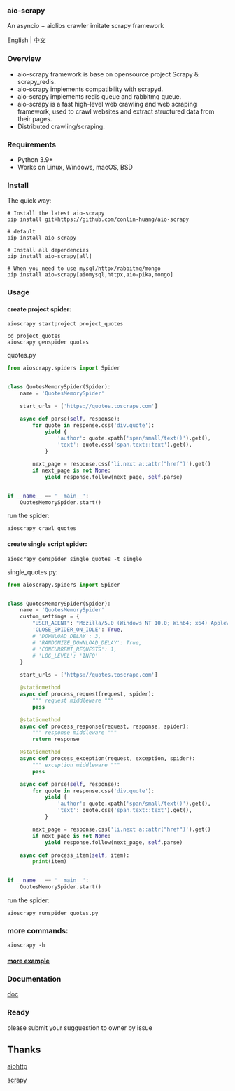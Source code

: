 <!--
![aio-scrapy](./doc/images/aio-scrapy.png)
-->
### aio-scrapy

An asyncio + aiolibs crawler  imitate scrapy framework

English | [中文](./doc/README_ZH.md)

### Overview
- aio-scrapy framework is base on opensource project Scrapy & scrapy_redis.
- aio-scrapy implements compatibility with scrapyd.
- aio-scrapy implements redis queue and rabbitmq queue.
- aio-scrapy is a fast high-level web crawling and web scraping framework, used to crawl websites and extract structured data from their pages.
- Distributed crawling/scraping.
### Requirements

- Python 3.9+
- Works on Linux, Windows, macOS, BSD

### Install

The quick way:

```shell
# Install the latest aio-scrapy
pip install git+https://github.com/conlin-huang/aio-scrapy

# default
pip install aio-scrapy

# Install all dependencies 
pip install aio-scrapy[all]

# When you need to use mysql/httpx/rabbitmq/mongo
pip install aio-scrapy[aiomysql,httpx,aio-pika,mongo]
```

### Usage

#### create project spider:

```shell
aioscrapy startproject project_quotes
```

```
cd project_quotes
aioscrapy genspider quotes 
```

quotes.py

```python
from aioscrapy.spiders import Spider


class QuotesMemorySpider(Spider):
    name = 'QuotesMemorySpider'

    start_urls = ['https://quotes.toscrape.com']

    async def parse(self, response):
        for quote in response.css('div.quote'):
            yield {
                'author': quote.xpath('span/small/text()').get(),
                'text': quote.css('span.text::text').get(),
            }

        next_page = response.css('li.next a::attr("href")').get()
        if next_page is not None:
            yield response.follow(next_page, self.parse)


if __name__ == '__main__':
    QuotesMemorySpider.start()

```

run the spider:

```shell
aioscrapy crawl quotes
```

#### create single script spider:

```shell
aioscrapy genspider single_quotes -t single
```

single_quotes.py:

```python
from aioscrapy.spiders import Spider


class QuotesMemorySpider(Spider):
    name = 'QuotesMemorySpider'
    custom_settings = {
        "USER_AGENT": "Mozilla/5.0 (Windows NT 10.0; Win64; x64) AppleWebKit/537.36 (KHTML, like Gecko) Chrome/86.0.4240.198 Safari/537.36",
        'CLOSE_SPIDER_ON_IDLE': True,
        # 'DOWNLOAD_DELAY': 3,
        # 'RANDOMIZE_DOWNLOAD_DELAY': True,
        # 'CONCURRENT_REQUESTS': 1,
        # 'LOG_LEVEL': 'INFO'
    }

    start_urls = ['https://quotes.toscrape.com']

    @staticmethod
    async def process_request(request, spider):
        """ request middleware """
        pass

    @staticmethod
    async def process_response(request, response, spider):
        """ response middleware """
        return response

    @staticmethod
    async def process_exception(request, exception, spider):
        """ exception middleware """
        pass

    async def parse(self, response):
        for quote in response.css('div.quote'):
            yield {
                'author': quote.xpath('span/small/text()').get(),
                'text': quote.css('span.text::text').get(),
            }

        next_page = response.css('li.next a::attr("href")').get()
        if next_page is not None:
            yield response.follow(next_page, self.parse)

    async def process_item(self, item):
        print(item)


if __name__ == '__main__':
    QuotesMemorySpider.start()

```

run the spider:

```shell
aioscrapy runspider quotes.py
```


### more commands:

```shell
aioscrapy -h
```

#### [more example](./example)

### Documentation
[doc](./doc/documentation.md)

### Ready

please submit your sugguestion to owner by issue

## Thanks

[aiohttp](https://github.com/aio-libs/aiohttp/)

[scrapy](https://github.com/scrapy/scrapy)

